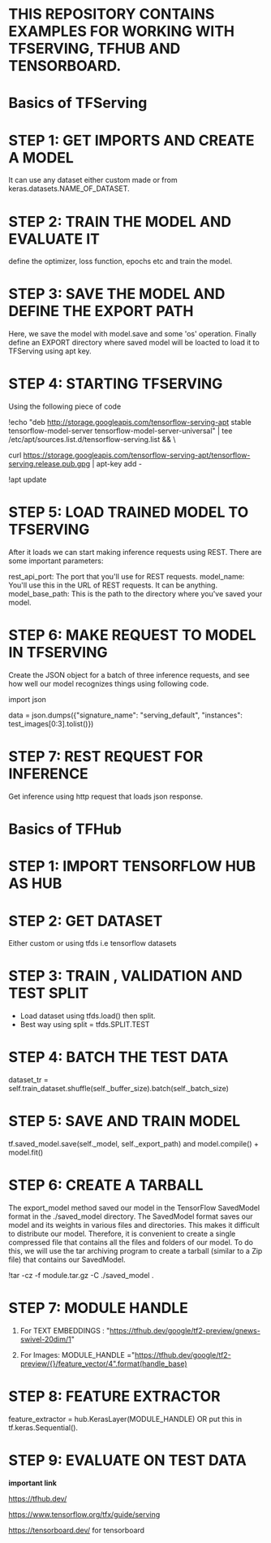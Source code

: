 # THIS REPOSITORY CONTAINS EXAMPLES FOR WORKING WITH TFSERVING, TFHUB AND TENSORBOARD.


# Basics of TFServing

# STEP 1: GET IMPORTS AND CREATE A MODEL
It can use any dataset either custom made or from keras.datasets.NAME_OF_DATASET.

# STEP 2: TRAIN THE MODEL AND EVALUATE IT
define the optimizer, loss function, epochs etc and train the model.

# STEP 3: SAVE THE MODEL AND DEFINE THE EXPORT PATH
Here, we save the model with model.save and some 'os' operation. Finally define an EXPORT directory where saved model will be loacted to load it to TFServing using apt key.

# STEP 4: STARTING TFSERVING
Using the following piece of code

!echo "deb http://storage.googleapis.com/tensorflow-serving-apt stable tensorflow-model-server tensorflow-model-server-universal" | tee /etc/apt/sources.list.d/tensorflow-serving.list && \

curl https://storage.googleapis.com/tensorflow-serving-apt/tensorflow-serving.release.pub.gpg | apt-key add -

!apt update


# STEP 5: LOAD TRAINED MODEL TO TFSERVING 
After it loads we can start making inference requests using REST. There are some important parameters:

rest_api_port: The port that you'll use for REST requests.
model_name: You'll use this in the URL of REST requests. It can be anything.
model_base_path: This is the path to the directory where you've saved your model. 

# STEP 6: MAKE REQUEST TO MODEL IN TFSERVING
Create the JSON object for a batch of three inference requests, and see how well our model recognizes things using following code.

import json

data = json.dumps({"signature_name": "serving_default", "instances": test_images[0:3].tolist()})

# STEP 7: REST REQUEST FOR INFERENCE
Get inference using http request that loads json response.

# Basics of TFHub

# STEP 1: IMPORT TENSORFLOW HUB AS HUB

# STEP 2: GET DATASET
Either custom or using tfds i.e tensorflow datasets

# STEP 3: TRAIN , VALIDATION AND TEST SPLIT
* Load dataset using tfds.load() then split.
* Best way using split = tfds.SPLIT.TEST

# STEP 4: BATCH THE TEST DATA
dataset_tr = self.train_dataset.shuffle(self._buffer_size).batch(self._batch_size)

# STEP 5: SAVE AND TRAIN MODEL
tf.saved_model.save(self._model, self._export_path) and model.compile() + model.fit()

# STEP 6: CREATE A TARBALL
The export_model method saved our model in the TensorFlow SavedModel format in the ./saved_model directory. The SavedModel format saves our model and its weights in various files and directories. This makes it difficult to distribute our model. Therefore, it is convenient to create a single compressed file that contains all the files and folders of our model. To do this, we will use the tar archiving program to create a tarball (similar to a Zip file) that contains our SavedModel.

!tar -cz -f module.tar.gz -C ./saved_model .

# STEP 7: MODULE HANDLE
1. For TEXT EMBEDDINGS : "https://tfhub.dev/google/tf2-preview/gnews-swivel-20dim/1"

2. For Images: MODULE_HANDLE ="https://tfhub.dev/google/tf2-preview/{}/feature_vector/4".format(handle_base)

# STEP 8: FEATURE EXTRACTOR
feature_extractor = hub.KerasLayer(MODULE_HANDLE)   OR put this in tf.keras.Sequential().

# STEP 9: EVALUATE ON TEST DATA

**important link**

https://tfhub.dev/

https://www.tensorflow.org/tfx/guide/serving

https://tensorboard.dev/   for tensorboard















